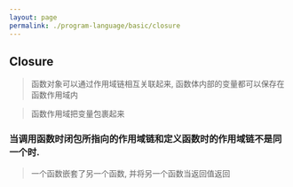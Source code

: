 ```yaml
---
layout: page
permalink: ./program-language/basic/closure
---
```


## Closure
> 函数对象可以通过作用域链相互关联起来, 函数体内部的变量都可以保存在函数作用域内

> 函数作用域把变量包裹起来

### 当调用函数时闭包所指向的作用域链和定义函数时的作用域链不是同一个时.
> 一个函数嵌套了另一个函数, 并将另一个函数当返回值返回



